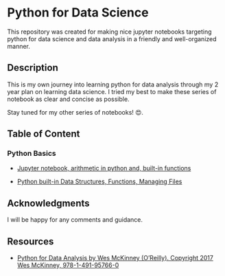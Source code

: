 # Python for Data Science

This repository was created for making nice jupyter notebooks targeting python for data science and data analysis in a friendly and well-organized manner.

## Description

This is my own journey into learning python for data analysis through my 2 year plan on learning data science. I tried my best to make these series of notebook as clear and concise as possible.

Stay tuned for my other series of notebooks! 😍.

## Table of Content

### Python Basics

- [Jupyter notebook, arithmetic in python and, built-in functions]()
  
- [Python built-in Data Structures, Functions, Managing Files](https://nbviewer.org/github/rbarahmand/python-for-data-science/blob/master/python-basics/01%20-%20Python%20built-in%20Data%20Structures%2C%20Functions%2C%20Managing%20Files.ipynb)

## Acknowledgments

I will be happy for any comments and guidance.

## Resources

- [Python for Data Analysis by Wes McKinney (O’Reilly). Copyright 2017 Wes McKinney, 978-1-491-95766-0](https://www.amazon.com/Python-Data-Analysis-Wrangling-IPython/dp/1491957662/ref=asc_df_1491957662/?tag=hyprod-20&linkCode=df0&hvadid=312140868236&hvpos=&hvnetw=g&hvrand=14074460653822855009&hvpone=&hvptwo=&hvqmt=&hvdev=c&hvdvcmdl=&hvlocint=&hvlocphy=1018145&hvtargid=pla-396828636441&psc=1)
